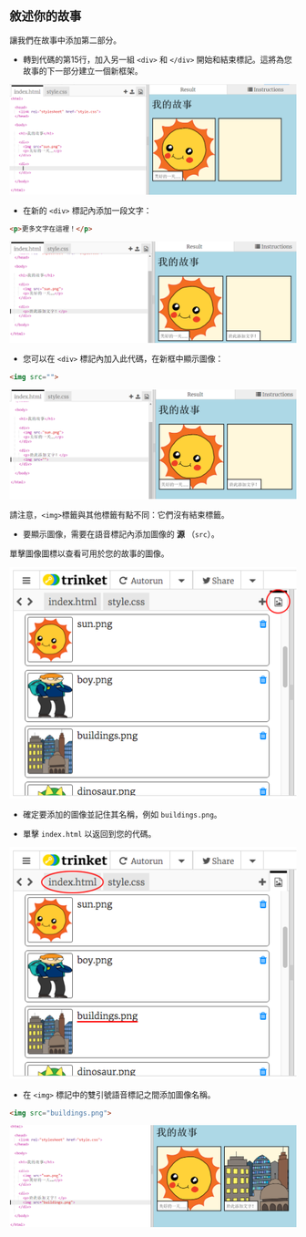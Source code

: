 ## 敘述你的故事

讓我們在故事中添加第二部分。

+ 轉到代碼的第15行，加入另一組 `<div>` 和 `</div>` 開始和結束標記。這將為您故事的下一部分建立一個新框架。

![截圖](images/story-div.png)

+ 在新的 `<div>` 標記內添加一段文字：

```html
<p>更多文字在這裡！</p>
```

![截圖](images/story-paragraph.png)

+ 您可以在 `<div>` 標記內加入此代碼，在新框中顯示圖像：

```html
<img src="">
```

![截圖](images/story-img-tag.png)

請注意，`<img>`標籤與其他標籤有點不同：它們沒有結束標籤。

+ 要顯示圖像，需要在語音標記內添加圖像的 **源** （`src`）。

單擊圖像圖標以查看可用於您的故事的圖像。

![截圖](images/story-see-images.png)

+ 確定要添加的圖像並記住其名稱，例如 `buildings.png`。

+ 單擊 `index.html` 以返回到您的代碼。

![截圖](images/story-image-name.png)

+ 在 `<img>` 標記中的雙引號語音標記之間添加圖像名稱。

```html
<img src="buildings.png">
```

![截圖](images/story-image-name-add.png)